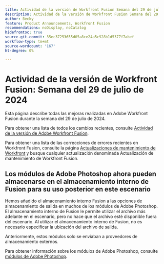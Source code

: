 ```yaml
---
title: Actividad de la versión de Workfront Fusion Semana del 29 de julio de 2024
description: Actividad de la versión de Workfront Fusion Semana del 29 de julio de 2024
author: Becky
feature: Product Announcements, Workfront Fusion
recommendations: noDisplay, noCatalog
hidefromtoc: true
source-git-commit: 35ec37253655d05a8ce24a5c928b1d5377f7abef
workflow-type: tm+mt
source-wordcount: '167'
ht-degree: 0%

---
```


# Actividad de la versión de Workfront Fusion: Semana del 29 de julio de 2024

Esta página describe todas las mejoras realizadas en Adobe Workfront Fusion durante la semana del 29 de julio de 2024.

Para obtener una lista de todos los cambios recientes, consulte [Actividad de la versión de Adobe Workfront Fusion](../../../product-announcements/product-releases/fusion-release-activity/fusion-release-activity.md).

Para obtener una lista de las correcciones de errores recientes en Workfront Fusion, consulte la página [Actualizaciones de mantenimiento de Workfront](https://experienceleague.adobe.com/docs/workfront-known-issues/releases/current-updates.html) y busque cualquier actualización denominada Actualización de mantenimiento de Workfront Fusion.

## Los módulos de Adobe Photoshop ahora pueden almacenarse en el almacenamiento interno de Fusion para su uso posterior en este escenario

Hemos añadido el almacenamiento interno Fusion a las opciones de almacenamiento de salida en muchos de los módulos de Adobe Photoshop. El almacenamiento interno de Fusion le permite utilizar el archivo más adelante en el escenario, pero no hace que el archivo esté disponible fuera del escenario. Al utilizar el almacenamiento interno de Fusion, no es necesario especificar la ubicación del archivo de salida.

Anteriormente, estos módulos solo se enviaban a proveedores de almacenamiento externos.

Para obtener información sobre los módulos de Adobe Photoshop, consulte [módulos de Adobe Photoshop](/help/quicksilver/workfront-fusion/apps-and-their-modules/adobe-photoshop-modules.md).

